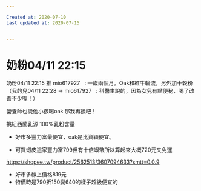 ```yaml
---

Created at: 2020-07-10
Last updated at: 2020-07-15


---
```


# 奶粉04/11 22:15


奶粉04/11 22:15
推 mio617927   : 一歲兩個月。Oak和紅牛輪流，另外加十穀粉（我的兒04/11 22:28
→ mio617927   : 科醫生說的，因為女兒有點便秘，喝了改善不少喔！）

營養師也說他小孩喝oak 那我再換吧！

挑紐西蘭乳源 100%乳粉含量

* 好市多豐力富最便宜，oak是比資穎便宜。

* 可買蝦皮這家豐力富799但有十倍蝦幣所以算起來大概720元又免運

<https://shopee.tw/product/2562513/3607094633?smtt=0.0.9>

* 好市多線上價格819元
* 特價時是790折150變640的樣子超級便宜的


